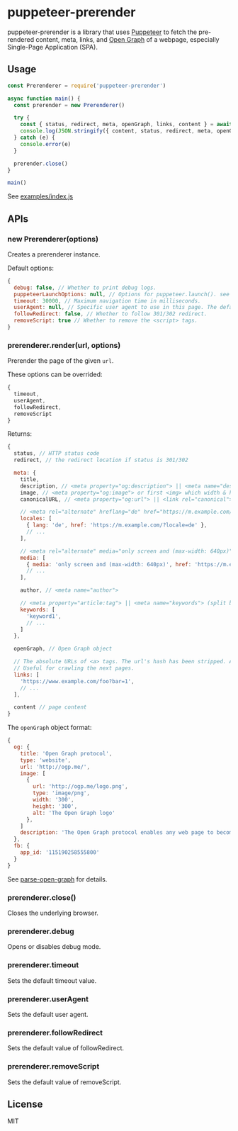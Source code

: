# puppeteer-prerender
puppeteer-prerender is a library that uses [Puppeteer](https://github.com/GoogleChrome/puppeteer) to fetch the
pre-rendered content, meta, links, and [Open Graph](http://ogp.me/) of a webpage, especially Single-Page Application (SPA).

## Usage
```js
const Prerenderer = require('puppeteer-prerender')

async function main() {
  const prerender = new Prerenderer()

  try {
    const { status, redirect, meta, openGraph, links, content } = await prerender.render('https://www.example.com/')
    console.log(JSON.stringify({ content, status, redirect, meta, openGraph, links }, null, 2))
  } catch (e) {
    console.error(e)
  }

  prerender.close()
}

main()
```

See [examples/index.js](examples/index.js)

## APIs

### new Prerenderer(options)
Creates a prerenderer instance.

Default options:
```js
{
  debug: false, // Whether to print debug logs.
  puppeteerLaunchOptions: null, // Options for puppeteer.launch(). see https://github.com/GoogleChrome/puppeteer/blob/master/docs/api.md#puppeteerlaunchoptions
  timeout: 30000, // Maximum navigation time in milliseconds.
  userAgent: null, // Specific user agent to use in this page. The default value is set by the underlying Chromium.
  followRedirect: false, // Whether to follow 301/302 redirect.
  removeScript: true // Whether to remove the <script> tags.
}
```

### prerenderer.render(url, options)
Prerender the page of the given `url`.

These options can be overrided:
```js
{
  timeout,
  userAgent,
  followRedirect,
  removeScript
}
```

Returns:
```js
{
  status, // HTTP status code
  redirect, // the redirect location if status is 301/302

  meta: {
    title,
    description, // <meta property="og:description"> || <meta name="description">
    image, // <meta property="og:image"> or first <img> which width & height >= 300
    canonicalURL, // <meta property="og:url"> || <link rel="canonical">

    // <meta rel="alternate" hreflang="de" href="https://m.example.com/?locale=de">
    locales: [
      { lang: 'de', href: 'https://m.example.com/?locale=de' },
      // ...
    ],

    // <meta rel="alternate" media="only screen and (max-width: 640px)" href="https://m.example.com/">
    media: [
      { media: 'only screen and (max-width: 640px)', href: 'https://m.example.com/' },
      // ...
    ],

    author, // <meta name="author">

    // <meta property="article:tag"> || <meta name="keywords"> (split by comma)
    keywords: [
      'keyword1',
      // ...
    ]
  },

  openGraph, // Open Graph object

  // The absolute URLs of <a> tags. The url's hash has been stripped. And each item is unique and doesn't contain the page itself.
  // Useful for crawling the next pages.
  links: [
    'https://www.example.com/foo?bar=1',
    // ...
  ],

  content // page content
}
```

The `openGraph` object format:
```js
{
  og: {
    title: 'Open Graph protocol',
    type: 'website',
    url: 'http://ogp.me/',
    image: [
      {
        url: 'http://ogp.me/logo.png',
        type: 'image/png',
        width: '300',
        height: '300',
        alt: 'The Open Graph logo'
      },
    ]
    description: 'The Open Graph protocol enables any web page to become a rich object in a social graph.'
  },
  fb: {
    app_id: '115190258555800'
  }
}
```

See [parse-open-graph](https://github.com/fenivana/parse-open-graph#parsemeta) for details.

### prerenderer.close()
Closes the underlying browser.

### prerenderer.debug
Opens or disables debug mode.

### prerenderer.timeout
Sets the default timeout value.

### prerenderer.userAgent
Sets the default user agent.

### prerenderer.followRedirect
Sets the default value of followRedirect.

### prerenderer.removeScript
Sets the default value of removeScript.

## License
MIT
